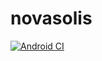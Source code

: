# novasolis

[![Android CI](https://github.com/TeamNovasolis/novasolis/actions/workflows/build-android-workflow.yml/badge.svg)](https://github.com/TeamNovasolis/novasolis/actions/workflows/build-android-workflow.yml)

